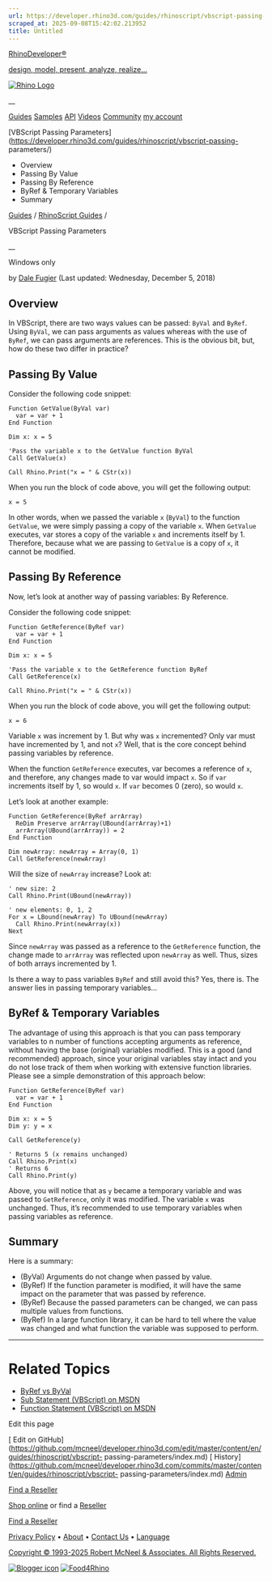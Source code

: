 ```yaml
---
url: https://developer.rhino3d.com/guides/rhinoscript/vbscript-passing-parameters/
scraped_at: 2025-09-08T15:42:02.213952
title: Untitled
---
```


[RhinoDeveloper®](/)

[design, model, present, analyze, realize...](/)

[![Rhino Logo](https://developer.rhino3d.com/images/rhinodevlogo.png)](/)

__

[Guides](https://developer.rhino3d.com/guides)
[Samples](https://developer.rhino3d.com/samples)
[API](https://developer.rhino3d.com/api)
[Videos](https://developer.rhino3d.com/videos)
[Community](https://discourse.mcneel.com/c/rhino-developer) [my account
](https://www.rhino3d.com/my-account/ "Manage your account, licenses, and
teams")

[VBScript Passing
Parameters](https://developer.rhino3d.com/guides/rhinoscript/vbscript-passing-
parameters/)

  * Overview
  * Passing By Value
  * Passing By Reference
  * ByRef & Temporary Variables
  * Summary

[Guides](https://developer.rhino3d.com/en/guides/) / [RhinoScript
Guides](https://developer.rhino3d.com/en/guides/rhinoscript/) /

VBScript Passing Parameters

__

Windows only

by [Dale Fugier](https://discourse.mcneel.com/u/dale/) (Last updated:
Wednesday, December 5, 2018)

## Overview

In VBScript, there are two ways values can be passed: `ByVal` and `ByRef`.
Using `ByVal`, we can pass arguments as values whereas with the use of
`ByRef`, we can pass arguments are references. This is the obvious bit, but,
how do these two differ in practice?

## Passing By Value

Consider the following code snippet:

    
    
    Function GetValue(ByVal var)
      var = var + 1
    End Function
    
    Dim x: x = 5
    
    'Pass the variable x to the GetValue function ByVal
    Call GetValue(x)
    
    Call Rhino.Print("x = " & CStr(x))
    

When you run the block of code above, you will get the following output:

    
    
    x = 5
    

In other words, when we passed the variable `x` (`ByVal`) to the function
`GetValue`, we were simply passing a copy of the variable `x`. When `GetValue`
executes, var stores a copy of the variable `x` and increments itself by 1.
Therefore, because what we are passing to `GetValue` is a copy of `x`, it
cannot be modified.

## Passing By Reference

Now, let’s look at another way of passing variables: By Reference.

Consider the following code snippet:

    
    
    Function GetReference(ByRef var)
      var = var + 1
    End Function
    
    Dim x: x = 5
    
    'Pass the variable x to the GetReference function ByRef
    Call GetReference(x)
    
    Call Rhino.Print("x = " & CStr(x))
    

When you run the block of code above, you will get the following output:

    
    
    x = 6
    

Variable `x` was increment by 1. But why was `x` incremented? Only var must
have incremented by 1, and not `x`? Well, that is the core concept behind
passing variables by reference.

When the function `GetReference` executes, var becomes a reference of `x`, and
therefore, any changes made to var would impact `x`. So if `var` increments
itself by 1, so would `x`. If `var` becomes 0 (zero), so would `x`.

Let’s look at another example:

    
    
    Function GetReference(ByRef arrArray)
      ReDim Preserve arrArray(UBound(arrArray)+1)
      arrArray(UBound(arrArray)) = 2
    End Function
    
    Dim newArray: newArray = Array(0, 1)
    Call GetReference(newArray)
    

Will the size of `newArray` increase? Look at:

    
    
    ' new size: 2
    Call Rhino.Print(UBound(newArray))
    
    ' new elements: 0, 1, 2
    For x = LBound(newArray) To UBound(newArray)
      Call Rhino.Print(newArray(x))
    Next
    

Since `newArray` was passed as a reference to the `GetReference` function, the
change made to `arrArray` was reflected upon `newArray` as well. Thus, sizes
of both arrays incremented by 1.

Is there a way to pass variables `ByRef` and still avoid this? Yes, there is.
The answer lies in passing temporary variables…

## ByRef & Temporary Variables

The advantage of using this approach is that you can pass temporary variables
to n number of functions accepting arguments as reference, without having the
base (original) variables modified. This is a good (and recommended) approach,
since your original variables stay intact and you do not lose track of them
when working with extensive function libraries. Please see a simple
demonstration of this approach below:

    
    
    Function GetReference(ByRef var)
      var = var + 1
    End Function
    
    Dim x: x = 5
    Dim y: y = x
    
    Call GetReference(y)
    
    ' Returns 5 (x remains unchanged)
    Call Rhino.Print(x)
    ' Returns 6   
    Call Rhino.Print(y)
    

Above, you will notice that as `y` became a temporary variable and was passed
to `GetReference`, only it was modified. The variable `x` was unchanged. Thus,
it’s recommended to use temporary variables when passing variables as
reference.

## Summary

Here is a summary:

  * (ByVal) Arguments do not change when passed by value.
  * (ByRef) If the function parameter is modified, it will have the same impact on the parameter that was passed by reference.
  * (ByRef) Because the passed parameters can be changed, we can pass multiple values from functions.
  * (ByRef) In a large function library, it can be hard to tell where the value was changed and what function the variable was supposed to perform.

* * *

# Related Topics

  * [ByRef vs ByVal](https://developer.rhino3d.com/guides/rhinoscript/byref-vs-byval/)
  * [Sub Statement (VBScript) on MSDN](http://msdn.microsoft.com/en-us/library/tt223ahx%28v=vs.85%29.aspx)
  * [Function Statement (VBScript) on MSDN](http://msdn.microsoft.com/en-us/library/x7hbf8fa%28v=vs.85%29.aspx)

Edit this page

[ Edit on
GitHub](https://github.com/mcneel/developer.rhino3d.com/edit/master/content/en/guides/rhinoscript/vbscript-
passing-parameters/index.md) [
History](https://github.com/mcneel/developer.rhino3d.com/commits/master/content/en/guides/rhinoscript/vbscript-
passing-parameters/index.md) [ Admin](https://developer.rhino3d.com/admin)

[Find a Reseller](https://www.rhino3d.com/sales)

[Shop online](https://www.rhino3d.com/store) or find a
[Reseller](https://www.rhino3d.com/sales)

[Find a Reseller](https://www.rhino3d.com/sales)

[Privacy Policy](https://www.rhino3d.com/privacy) •
[About](https://www.rhino3d.com/mcneel/about) • [Contact
Us](https://www.rhino3d.com/mcneel/contact) • [
Language](https://www.rhino3d.com/language "Change to a different region or
language")

[Copyright © 1993-2025 Robert McNeel & Associates. All Rights
Reserved.](https://www.rhino3d.com/mcneel/about)

[](https://www.facebook.com/McNeelRhinoceros/)
[](https://twitter.com/bobmcneel) [](https://www.linkedin.com/groups/75313/)
[](https://www.youtube.com/user/RhinoGuide/videos) [](https://vimeo.com/rhino)
[![Blogger
icon](https://developer.rhino3d.com/images/blogger.svg)](http://blog.rhino3d.com/)
[![Food4Rhino](https://developer.rhino3d.com/images/f4r_icon_01.svg)](https://www.food4rhino.com)

